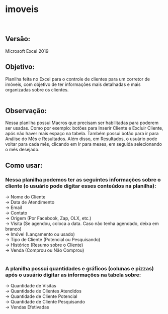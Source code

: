 # imoveis

<br>

## Versão:
Microsoft Excel 2019
<br>

## Objetivo: <br>
Planilha feita no Excel para o controle de clientes para um corretor de imóveis, com objetivo de ter informações mais detalhadas e mais organizadas sobre os clientes. <br> <br>

## Observação: <br>
Nessa planilha possui Macros que precisam ser habilitadas para poderem ser usadas. Como por exemplo: botões para Inserir Cliente e Excluir Cliente, após não haver mais espaço na tabela. Também possui botão para ir para Análise do Mês e Resultados. Além disso, em Resultados, o usuário pode voltar para cada mês, clicando em Ir para meses, em seguida selecionando o mês desejado. <br>


## Como usar: <br>

### Nessa planilha podemos ter as seguintes informações sobre o cliente (o usuário pode digitar esses conteúdos na planilha): <br>
-> Nome do Cliente <br>
-> Data de Atendimento <br>
-> Email <br>
-> Contato <br>
-> Origem (Por Facebook, Zap, OLX, etc.) <br>
-> Visita (Se agendou, coloca a data. Caso não tenha agendado, deixa em branco) <br>
-> Imóvel (Lançamento ou usado) <br>
-> Tipo de Cliente (Potencial ou Pesquisando) <br>
-> Histórico (Resumo sobre o Cliente)<br>
-> Venda (Comprou ou Não Comprou) <br>
<br>

### A planilha possui quantidades e gráficos (colunas e pizzas) após o usuário digitar as informações na tabela sobre: <br>
-> Quantidade de Visitas <br>
-> Quantidade de Clientes Atendidos <br>
-> Quantidade de Cliente Potencial <br>
-> Quantidade de Cliente Pesquisando <br>
-> Vendas Efetivadas <br>



